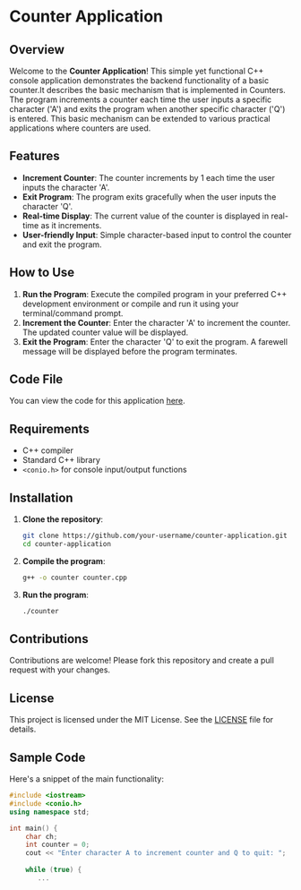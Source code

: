 # Counter Application

## Overview

Welcome to the **Counter Application**! This simple yet functional C++ console application demonstrates the backend functionality of a basic counter.It describes the basic mechanism that is implemented in Counters. The program increments a counter each time the user inputs a specific character ('A') and exits the program when another specific character ('Q') is entered. This basic mechanism can be extended to various practical applications where counters are used.

## Features

- **Increment Counter**: The counter increments by 1 each time the user inputs the character 'A'.
- **Exit Program**: The program exits gracefully when the user inputs the character 'Q'.
- **Real-time Display**: The current value of the counter is displayed in real-time as it increments.
- **User-friendly Input**: Simple character-based input to control the counter and exit the program.

## How to Use

1. **Run the Program**: Execute the compiled program in your preferred C++ development environment or compile and run it using your terminal/command prompt.
2. **Increment the Counter**: Enter the character 'A' to increment the counter. The updated counter value will be displayed.
3. **Exit the Program**: Enter the character 'Q' to exit the program. A farewell message will be displayed before the program terminates.

## Code File

You can view the code for this application [here](main.cpp).

## Requirements

- C++ compiler
- Standard C++ library
- `<conio.h>` for console input/output functions

## Installation

1. **Clone the repository**:
    ```bash
    git clone https://github.com/your-username/counter-application.git
    cd counter-application
    ```
2. **Compile the program**:
    ```bash
    g++ -o counter counter.cpp
    ```
3. **Run the program**:
    ```bash
    ./counter
    ```

## Contributions

Contributions are welcome! Please fork this repository and create a pull request with your changes.

## License

This project is licensed under the MIT License. See the [LICENSE](LICENSE) file for details.

## Sample Code

Here's a snippet of the main functionality:

```cpp
#include <iostream>
#include <conio.h>
using namespace std;

int main() {
    char ch;
    int counter = 0;
    cout << "Enter character A to increment counter and Q to quit: ";
   
    while (true) {
       ...
